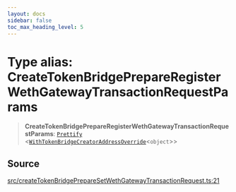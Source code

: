 ```yaml
---
layout: docs
sidebar: false
toc_max_heading_level: 5
---
```


# Type alias: CreateTokenBridgePrepareRegisterWethGatewayTransactionRequestParams

> **CreateTokenBridgePrepareRegisterWethGatewayTransactionRequestParams**: [`Prettify`](../../types/utils/type-aliases/Prettify.md) \<[`WithTokenBridgeCreatorAddressOverride`](../../types/createTokenBridgeTypes/type-aliases/WithTokenBridgeCreatorAddressOverride.md)\<`object`\>\>

## Source

[src/createTokenBridgePrepareSetWethGatewayTransactionRequest.ts:21](https://github.com/anegg0/arbitrum-orbit-sdk/blob/b24cbe9cd68eb30d18566196d2c909bd4086db10/src/createTokenBridgePrepareSetWethGatewayTransactionRequest.ts#L21)
